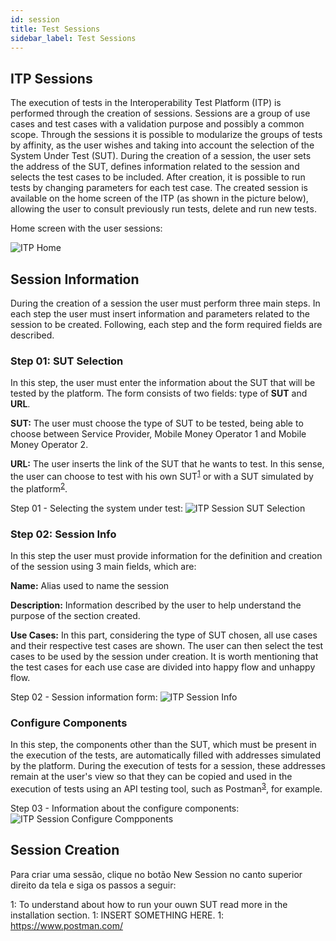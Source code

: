 ```yaml
--- 
id: session
title: Test Sessions
sidebar_label: Test Sessions
--- 
```


## ITP Sessions

The execution of tests in the Interoperability Test Platform (ITP) is performed through the creation of sessions. Sessions are a group of use cases and test cases with a validation purpose and possibly a common scope. Through the sessions it is possible to modularize the groups of tests by affinity, as the user wishes and taking into account the selection of the System Under Test (SUT). During the creation of a session, the user sets the address of the SUT, defines information related to the session and selects the test cases to be included. After creation, it is possible to run tests by changing parameters for each test case. The created session is available on the home screen of the ITP (as shown in the picture below), allowing the user to consult previously run tests, delete and run new tests.

Home screen with the user sessions:

![ITP Home](/interop-docs/img/itphome.png)

## Session Information

During the creation of a session the user must perform three main steps. In each step the user must insert information and parameters related to the session to be created. Following, each step and the form required fields are described.

### Step 01: SUT Selection

In this step, the user must enter the information about the SUT that will be tested by the platform. The form consists of two fields: type of **SUT** and **URL**.

**SUT:** The user must choose the type of SUT to be tested, being able to choose between Service Provider, Mobile Money Operator 1 and Mobile Money Operator 2.

**URL:** The user inserts the link of the SUT that he wants to test. In this sense, the user can choose to test with his own SUT<sup>[1](#instancedsut)</sup> or with a SUT simulated by the platform<sup>[2](#simulatesut)</sup>.

Step 01 - Selecting the system under test:
![ITP Session SUT Selection](/interop-docs/img/itpselectsut.png)

### Step 02: Session Info

In this step the user must provide information for the definition and creation of the session using 3 main fields, which are:

**Name:** Alias used to name the session

**Description:** Information described by the user to help understand the purpose of the section created.

**Use Cases:** In this part, considering the type of SUT chosen, all use cases and their respective test cases are shown. The user can then select the test cases to be used by the session under creation. It is worth mentioning that the test cases for each use case are divided into happy flow and unhappy flow.

Step 02 - Session information form:
![ITP Session Info](/interop-docs/img/itpsessioninfo.png)

### Configure Components

In this step, the components other than the SUT, which must be present in the execution of the tests, are automatically filled with addresses simulated by the platform. During the execution of tests for a session, these addresses remain at the user's view so that they can be copied and used in the execution of tests using an API testing tool, such as Postman<sup>[3](#postman)</sup>, for example.

Step 03 - Information about the configure components:
![ITP Session Configure Compponents](/interop-docs/img/itpsessionconfigure.png)

## Session Creation

Para criar uma sessão, clique no botão New Session no canto superior direito da tela e siga os passos a seguir:

<a name="instancedsut">1</a>: To understand about how to run your ouwn SUT read more in the installation section.
<a name="simulatedsut">1</a>: INSERT SOMETHING HERE.
<a name="postman">1</a>: https://www.postman.com/
